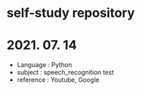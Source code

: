 # self-study repository

# 2021. 07. 14
- Language : Python 
- subject : speech_recognition test
- reference : Youtube, Google

